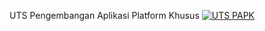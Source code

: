 UTS Pengembangan Aplikasi Platform Khusus
[![UTS PAPK](https://res.cloudinary.com/marcomontalbano/image/upload/v1637500014/video_to_markdown/images/youtube--xC0xU8A03F8-c05b58ac6eb4c4700831b2b3070cd403.jpg)](https://youtu.be/xC0xU8A03F8 "UTS PAPK")